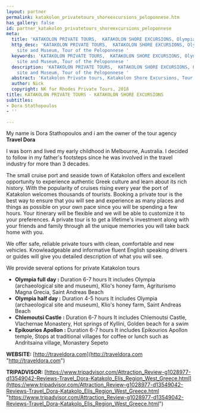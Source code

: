 ```yaml
---
layout: partner
permalink: katakolon_privatetours_shoreexcursions_peloponnese.htm
has_gallery: false
id: partner_katakolon_privatetours_shoreexcursions_peloponnese
meta:
  title: 'KATAKOLON PRIVATE TOURS,  KATAKOLON SHORE EXCURSIONS, Olympia, Peloponnese  '
  http_desc: 'KATAKOLON PRIVATE TOURS,  KATAKOLON SHORE EXCURSIONS, Olympia Aarchaeological
    site and Museum, Tour of the Peloponnese '
  keywords: 'KATAKOLON PRIVATE TOURS,  KATAKOLON SHORE EXCURSIONS, Olympia Aarchaeological
    site and Museum, Tour of the Peloponnese '
  description: 'KATAKOLON PRIVATE TOURS,  KATAKOLON SHORE EXCURSIONS, Olympia Aarchaeological
    site and Museum, Tour of the Peloponnese '
  abstract: 'Katakolon Private tours, Katakolon Shore Excursions, Tour of the Peloponnese '
  author: Nick
  copyright: NK for Rhodes Private Tours, 2018
title: KATAKOLON PRIVATE TOURS - KATAKOLON SHORE EXCURSIONS
subtitles:
- Dora Stathopoulos
- ''

---
```

My name is Dora Stathopoulos and i am the owner of the tour agency **Travel Dora** 

I was born and lived my early childhood in Melbourne, Australia. I decided to follow in my father's footsteps since he was involved in the travel industry for more than 3 decades.

The small cruise port and seaside town of Katakolon offers and excellent opportunity to experience authentic Greek culture and learn about its rich history. With the popularity of cruises rising every year the port of Katakolon welcomes thousands of tourists. Booking a private tour is the best way to ensure that you will see and experience as many places and things as possible on your own pace since you will be spending a few hours. Your itinerary will be flexible and we will be able to customize it to your preferences. A private tour is to get a lifetime's investment along with your friends and family through all the unique memories you will take back home with you.

We offer safe, reliable private tours with clean, comfortable and new vehicles. Knowleadgeable and informative fluent English speaking drivers or guides will give you detailed description of what you will see.

We provide several options for private Katakolon tours

* **Olympia full day :** Duration 6-7 hours It includes Olympia (archaeological site and museum), Klio's honey farm, Agriturismo Magna Grecia, Saint Andreas Beach
* **Olympia half day :** Duration 4-5 hours It includes Olympia (archaeological site and museum), Klio's honey farm, Saint Andreas Beach
* **Chlemoutsi Castle :** Duration 6-7 hours It includes Chlemoutsi Castle, Vlachernae Monastery, Hot springs of Kyllini, Golden beach for a swim
* **Epikourios Apollon :** Duration 6-7 hours It includes Epikourios Apollon temple, Stops at traditional villages for coffee or lunch such as Andritsaina village, Monastery Sepeto

**WEBSITE:** [http://traveldora.com](http://traveldora.com "http://traveldora.com")

**TRIPADVISOR:**  [https://www.tripadvisor.com/Attraction_Review-g1028977-d13549042-Reviews-Travel_Dora-Katakolo_Elis_Region_West_Greece.html](https://www.tripadvisor.com/Attraction_Review-g1028977-d13549042-Reviews-Travel_Dora-Katakolo_Elis_Region_West_Greece.html "https://www.tripadvisor.com/Attraction_Review-g1028977-d13549042-Reviews-Travel_Dora-Katakolo_Elis_Region_West_Greece.html")